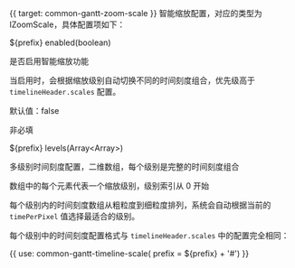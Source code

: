 {{ target: common-gantt-zoom-scale }}
智能缩放配置，对应的类型为 IZoomScale，具体配置项如下：

${prefix} enabled(boolean)

是否启用智能缩放功能

当启用时，会根据缩放级别自动切换不同的时间刻度组合，优先级高于 `timelineHeader.scales` 配置。

默认值：false

非必填

${prefix} levels(Array<Array<ITimelineScale>>)

多级别时间刻度配置，二维数组，每个级别是完整的时间刻度组合

数组中的每个元素代表一个缩放级别，级别索引从 0 开始

每个级别内的时间刻度数组从粗粒度到细粒度排列，系统会自动根据当前的 `timePerPixel` 值选择最适合的级别。

每个级别中的时间刻度配置格式与 `timelineHeader.scales` 中的配置完全相同：

{{ use: common-gantt-timeline-scale( prefix = ${prefix} + '#') }}
